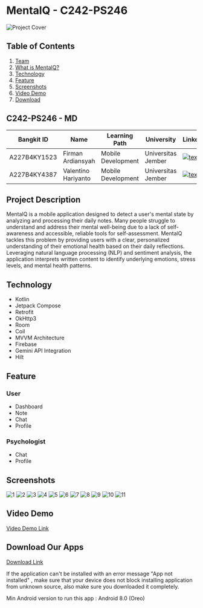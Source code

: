 # MentalQ - C242-PS246

![Project Cover](https://github.com/user-attachments/assets/7e0ea2a3-dced-4717-b3c4-8d4e65cacb41)

## Table of Contents

1. [Team](#C242-PS246---md)
2. [What is MentalQ?](#Project-Description)
3. [Technology](#Technology)
4. [Feature](#Feature)
5. [Screenshots](#Screenshots)
6. [Video Demo](#Video-demo)
7. [Download](#Download-our-apps)

## C242-PS246 - MD

| Bangkit ID | Name | Learning Path | University | LinkedIn |
| ---      | ---       | ---       | ---       | ---       |
| A227B4KY1523 | Firman Ardiansyah  | Mobile Development | Universitas Jember | [![text](https://img.shields.io/badge/LinkedIn-0077B5?style=for-the-badge&logo=linkedin&logoColor=white)](https://www.linkedin.com/in/fireeemaan/) |
| A227B4KY4387 | Valentino Hariyanto | Mobile Development | Universitas Jember | [![text](https://img.shields.io/badge/LinkedIn-0077B5?style=for-the-badge&logo=linkedin&logoColor=white)](https://www.linkedin.com/in/valentinohariyanto/) |

## Project Description

MentalQ is a mobile application designed to detect a user's mental state by analyzing and processing their daily notes. Many people struggle to understand and address their mental well-being due to a lack of self-awareness and accessible, reliable tools for self-assessment. MentalQ tackles this problem by providing users with a clear, personalized understanding of their emotional health based on their daily reflections. Leveraging natural language processing (NLP) and sentiment analysis, the application interprets written content to identify underlying emotions, stress levels, and mental health patterns.

## Technology

- Kotlin
- Jetpack Compose
- Retrofit
- OkHttp3
- Room
- Coil
- MVVM Architecture
- Firebase
- Gemini API Integration
- Hilt

## Feature
### User
- Dashboard
- Note
- Chat
- Profile

### Psychologist
- Chat
- Profile

## Screenshots
![1](https://github.com/user-attachments/assets/b0b88902-a1b9-44c0-97bb-fafd133f863d)
![2](https://github.com/user-attachments/assets/c8bf1fd7-f1ca-4e4b-b40b-b46efac6eff3)
![3](https://github.com/user-attachments/assets/4c34591f-1303-4a76-9c46-0f8266a7db97)
![4](https://github.com/user-attachments/assets/4319a783-cc98-42c0-9377-8f4b22ec47de)
![5](https://github.com/user-attachments/assets/3c16e1cc-79ac-4302-944f-5c17e322186e)
![6](https://github.com/user-attachments/assets/d9f3409f-66af-43e2-bb85-5ceebb49c351)
![7](https://github.com/user-attachments/assets/f0f4499c-2984-4503-9d5e-32b2260eebdb)
![8](https://github.com/user-attachments/assets/30a9edf0-e3a4-425e-a5a7-b057cbafafdb)
![9](https://github.com/user-attachments/assets/ada49e2d-60dc-46b1-8e43-fc42b5999884)
![10](https://github.com/user-attachments/assets/3cef416b-5910-42f3-a040-ffb44c0751cf)
![11](https://github.com/user-attachments/assets/224cfa3a-61cd-4e61-b272-286fb505f480)
  
## Video Demo
[Video Demo Link](https://youtu.be/zyE5q8csYjM)

## Download Our Apps
[Download Link](https://drive.google.com/drive/folders/17OMxdNMiDujlPFGmDOYREAE1iCrxMXh8?usp=drive_link)

If the application can't be installed with an error message "App not installed" , make sure that your device does not block installing application from unknown source, also make sure you downloaded it completely.

Min Android version to run this app : Android 8.0 (Oreo)
